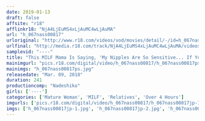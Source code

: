 ```yaml
---
date: 2019-01-13
draft: false
affsite: "r18"
afflinkr18: "NjA4LjEuMS4xLjAuMC4wLjAuMA"
url: "h_067nass00817"
urloriginal: "http://www.r18.com/videos/vod/movies/detail/-/id=h_067nass00817"
urlfinal: "http://media.r18.com/track/NjA4LjEuMS4xLjAuMC4wLjAuMA/videos/vod/movies/detail/-/id=h_067nass00817"
samplevid: "----"
title: "This MILF Mama Is Saying, 'My Nipples Are So Sensitive... If You Touch Them Like That, I'll...' She Was Over 60 Something And Had Forogtten What It Felt Like To Be A Woman, But When Her Horny Switch Got Flipped She Collapsed To The Floor And Grabbed Hold Of Her Son's Cock"
mainimgurl: "pics.r18.com/digital/video/h_067nass00817/h_067nass00817ps.jpg"
mainimgs: "h_067nass00817ps.jpg"
releasedate: "Mar. 09, 2018"
duration: 241
productioncomp: "Nadeshiko"
girls: ['----']
categories: ['Mature Woman', 'MILF', 'Relatives', 'Over 4 Hours']
imgurls: ['pics.r18.com/digital/video/h_067nass00817/h_067nass00817jp-1.jpg', 'pics.r18.com/digital/video/h_067nass00817/h_067nass00817jp-2.jpg', 'pics.r18.com/digital/video/h_067nass00817/h_067nass00817jp-3.jpg', 'pics.r18.com/digital/video/h_067nass00817/h_067nass00817jp-4.jpg', 'pics.r18.com/digital/video/h_067nass00817/h_067nass00817jp-5.jpg', 'pics.r18.com/digital/video/h_067nass00817/h_067nass00817jp-6.jpg', 'pics.r18.com/digital/video/h_067nass00817/h_067nass00817jp-7.jpg', 'pics.r18.com/digital/video/h_067nass00817/h_067nass00817jp-8.jpg', 'pics.r18.com/digital/video/h_067nass00817/h_067nass00817jp-9.jpg', 'pics.r18.com/digital/video/h_067nass00817/h_067nass00817jp-10.jpg', 'pics.r18.com/digital/video/h_067nass00817/h_067nass00817jp-11.jpg', 'pics.r18.com/digital/video/h_067nass00817/h_067nass00817jp-12.jpg', 'pics.r18.com/digital/video/h_067nass00817/h_067nass00817jp-13.jpg', 'pics.r18.com/digital/video/h_067nass00817/h_067nass00817jp-14.jpg', 'pics.r18.com/digital/video/h_067nass00817/h_067nass00817jp-15.jpg', 'pics.r18.com/digital/video/h_067nass00817/h_067nass00817jp-16.jpg', 'pics.r18.com/digital/video/h_067nass00817/h_067nass00817jp-17.jpg', 'pics.r18.com/digital/video/h_067nass00817/h_067nass00817jp-18.jpg', 'pics.r18.com/digital/video/h_067nass00817/h_067nass00817jp-19.jpg', 'pics.r18.com/digital/video/h_067nass00817/h_067nass00817jp-20.jpg']
imgs: ['h_067nass00817jp-1.jpg', 'h_067nass00817jp-2.jpg', 'h_067nass00817jp-3.jpg', 'h_067nass00817jp-4.jpg', 'h_067nass00817jp-5.jpg', 'h_067nass00817jp-6.jpg', 'h_067nass00817jp-7.jpg', 'h_067nass00817jp-8.jpg', 'h_067nass00817jp-9.jpg', 'h_067nass00817jp-10.jpg', 'h_067nass00817jp-11.jpg', 'h_067nass00817jp-12.jpg', 'h_067nass00817jp-13.jpg', 'h_067nass00817jp-14.jpg', 'h_067nass00817jp-15.jpg', 'h_067nass00817jp-16.jpg', 'h_067nass00817jp-17.jpg', 'h_067nass00817jp-18.jpg', 'h_067nass00817jp-19.jpg', 'h_067nass00817jp-20.jpg']
---
```


